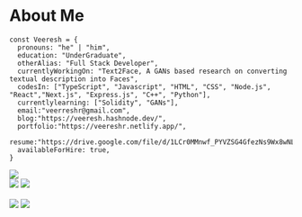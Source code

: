 <!-- ![Cover](https://user-images.githubusercontent.com/59141533/127784809-df868c05-78b0-4b53-8d87-39bf74136d3a.png)
 -->
# About Me

```
const Veeresh = {
  pronouns: "he" | "him",
  education: "UnderGraduate",
  otherAlias: "Full Stack Developer",
  currentlyWorkingOn: "Text2Face, A GANs based research on converting textual description into Faces",
  codesIn: ["TypeScript", "Javascript", "HTML", "CSS", "Node.js", "React","Next.js", "Express.js", "C++", "Python"],
  currentlylearning: ["Solidity", "GANs"],
  email:"veerreshr@gmail.com",
  blog:"https://veeresh.hashnode.dev/",
  portfolio:"https://veereshr.netlify.app/",
  resume:"https://drive.google.com/file/d/1LCr0MMnwf_PYVZSG4GfezNs9Wx8wNLmZ/view",
  availableForHire: true,
}
```

<img src="https://github-profile-summary-cards.vercel.app/api/cards/profile-details?username=veerreshr&theme=default" />

<div>
<img src="https://github-profile-summary-cards.vercel.app/api/cards/repos-per-language?username=veerreshr&theme=default" />
<img src="https://github-profile-summary-cards.vercel.app/api/cards/most-commit-language?username=veerreshr&theme=default" />
</div>
<br>
<div>
<img src="https://github-profile-summary-cards.vercel.app/api/cards/stats?username=veerreshr&theme=default" />
<img src="https://github-profile-summary-cards.vercel.app/api/cards/productive-time?username=veerreshr&theme=default"/>
</div>

